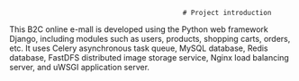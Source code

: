                                                # Project introduction
 This B2C online e-mall is developed using the Python web framework Django, including modules such as users, products, shopping carts, orders, etc. It uses Celery asynchronous task queue, MySQL database, Redis database, FastDFS distributed image storage service, Nginx load balancing server, and uWSGI application server.
